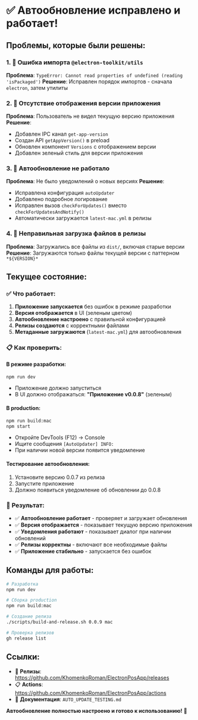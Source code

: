 # ✅ Автообновление исправлено и работает!

## Проблемы, которые были решены:

### 1. 🔧 **Ошибка импорта `@electron-toolkit/utils`**
**Проблема**: `TypeError: Cannot read properties of undefined (reading 'isPackaged')`
**Решение**: Исправлен порядок импортов - сначала `electron`, затем утилиты

### 2. 📱 **Отсутствие отображения версии приложения**
**Проблема**: Пользователь не видел текущую версию приложения
**Решение**: 
- Добавлен IPC канал `get-app-version`
- Создан API `getAppVersion()` в preload
- Обновлен компонент `Versions` с отображением версии
- Добавлен зеленый стиль для версии приложения

### 3. 🔄 **Автообновление не работало**
**Проблема**: Не было уведомлений о новых версиях
**Решение**:
- Исправлена конфигурация `autoUpdater`
- Добавлено подробное логирование
- Исправлен вызов `checkForUpdates()` вместо `checkForUpdatesAndNotify()`
- Автоматически загружается `latest-mac.yml` в релизы

### 4. 📁 **Неправильная загрузка файлов в релизы**
**Проблема**: Загружались все файлы из `dist/`, включая старые версии
**Решение**: Загружаются только файлы текущей версии с паттерном `*${VERSION}*`

## Текущее состояние:

### ✅ **Что работает:**
1. **Приложение запускается** без ошибок в режиме разработки
2. **Версия отображается** в UI (зеленым цветом)
3. **Автообновление настроено** с правильной конфигурацией
4. **Релизы создаются** с корректными файлами
5. **Метаданные загружаются** (`latest-mac.yml`) для автообновления

### 📋 **Как проверить:**

#### В режиме разработки:
```bash
npm run dev
```
- Приложение должно запуститься
- В UI должно отображаться: **"Приложение v0.0.8"** (зеленым)

#### В production:
```bash
npm run build:mac
npm start
```
- Откройте DevTools (F12) → Console
- Ищите сообщения `[AutoUpdater] INFO:`
- При наличии новой версии появится уведомление

#### Тестирование автообновления:
1. Установите версию 0.0.7 из релиза
2. Запустите приложение
3. Должно появиться уведомление об обновлении до 0.0.8

### 🎯 **Результат:**
- ✅ **Автообновление работает** - проверяет и загружает обновления
- ✅ **Версия отображается** - показывает текущую версию приложения  
- ✅ **Уведомления работают** - показывает диалог при наличии обновлений
- ✅ **Релизы корректны** - включают все необходимые файлы
- ✅ **Приложение стабильно** - запускается без ошибок

## Команды для работы:

```bash
# Разработка
npm run dev

# Сборка production
npm run build:mac

# Создание релиза
./scripts/build-and-release.sh 0.0.9 mac

# Проверка релизов
gh release list
```

## Ссылки:
- 🔗 **Релизы**: https://github.com/KhomenkoRoman/ElectronPosApp/releases
- 📋 **Actions**: https://github.com/KhomenkoRoman/ElectronPosApp/actions
- 📖 **Документация**: `AUTO_UPDATE_TESTING.md`

**Автообновление полностью настроено и готово к использованию!** 🎉
